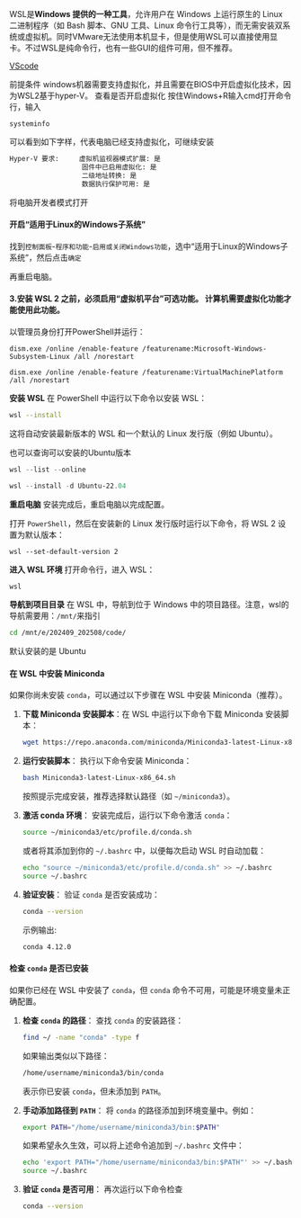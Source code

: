 WSL是**Windows 提供的一种工具**，允许用户在 Windows 上运行原生的 Linux 二进制程序（如 Bash 脚本、GNU 工具、Linux 命令行工具等），而无需安装双系统或虚拟机。同时VMware无法使用本机显卡，但是使用WSL可以直接使用显卡。不过WSL是纯命令行，也有一些GUI的组件可用，但不推荐。

[VScode](https://code.visualstudio.com/docs/remote/wsl)



前提条件
windows机器需要支持虚拟化，并且需要在BIOS中开启虚拟化技术，因为WSL2基于hyper-V。
查看是否开启虚拟化
按住Windows+R输入cmd打开命令行，输入

```
systeminfo
```

可以看到如下字样，代表电脑已经支持虚拟化，可继续安装

```bash
Hyper-V 要求:     虚拟机监视器模式扩展: 是
                  固件中已启用虚拟化: 是
                  二级地址转换: 是
                  数据执行保护可用: 是
```



 将电脑开发者模式打开

#### 开启“适用于Linux的Windows子系统”

找到`控制面板`-`程序和功能`-`启用或关闭Windows功能`，选中“适用于Linux的Windows子系统”，然后点击`确定`

再重启电脑。



#### 3.安装 WSL 2 之前，必须启用“虚拟机平台”可选功能。 计算机需要虚拟化功能才能使用此功能。
以管理员身份打开PowerShell并运行：

```shell
dism.exe /online /enable-feature /featurename:Microsoft-Windows-Subsystem-Linux /all /norestart
```

```shell
dism.exe /online /enable-feature /featurename:VirtualMachinePlatform /all /norestart
```

**安装 WSL**
 在 PowerShell 中运行以下命令以安装 WSL：

```bash
wsl --install
```

这将自动安装最新版本的 WSL 和一个默认的 Linux 发行版（例如 Ubuntu）。

也可以查询可以安装的Ubuntu版本

```powershell
wsl --list --online
```

```powershell
wsl --install -d Ubuntu-22.04
```


**重启电脑**
 安装完成后，重启电脑以完成配置。

打开 `PowerShell`，然后在安装新的 Linux 发行版时运行以下命令，将 WSL 2 设置为默认版本：

```shell
wsl --set-default-version 2
```

**进入 WSL 环境**
 打开命令行，进入 WSL：

```bash
wsl
```

**导航到项目目录**
 在 WSL 中，导航到位于 Windows 中的项目路径。注意，wsl的导航需要用：`/mnt/`来指引

```bash
cd /mnt/e/202409_202508/code/
```

默认安装的是 Ubuntu

#### 在 WSL 中安装 Miniconda 
如果你尚未安装 `conda`，可以通过以下步骤在 WSL 中安装 Miniconda（推荐）。
1. **下载 Miniconda 安装脚本**：在 WSL 中运行以下命令下载 Miniconda 安装脚本：

   ```bash
   wget https://repo.anaconda.com/miniconda/Miniconda3-latest-Linux-x86_64.sh
   ```

2. **运行安装脚本**：
    执行以下命令安装 Miniconda：

   ```bash
   bash Miniconda3-latest-Linux-x86_64.sh
   ```

   按照提示完成安装，推荐选择默认路径（如 `~/miniconda3`）。

3. **激活 conda 环境**：
    安装完成后，运行以下命令激活 `conda`：

   ```bash
   source ~/miniconda3/etc/profile.d/conda.sh
   ```

   或者将其添加到你的 `~/.bashrc` 中，以便每次启动 WSL 时自动加载：

   ```bash
   echo "source ~/miniconda3/etc/profile.d/conda.sh" >> ~/.bashrc
   source ~/.bashrc
   ```

4. **验证安装**：
    验证 `conda` 是否安装成功：

   ```bash
   conda --version
   ```

   示例输出:

   ```bash
   conda 4.12.0
   ```

#### **检查 `conda` 是否已安装**

如果你已经在 WSL 中安装了 `conda`，但 `conda` 命令不可用，可能是环境变量未正确配置。

1. **检查 `conda` 的路径**：
    查找 `conda` 的安装路径：

   ```bash
   find ~/ -name "conda" -type f
   ```

   如果输出类似以下路径：

   ```bash
   /home/username/miniconda3/bin/conda
   ```

   表示你已安装 `conda`，但未添加到 `PATH`。

2. **手动添加路径到 `PATH`**：
    将 `conda` 的路径添加到环境变量中。例如：

   ```bash
   export PATH="/home/username/miniconda3/bin:$PATH"
   ```

   如果希望永久生效，可以将上述命令追加到 `~/.bashrc` 文件中：

   ```bash
   echo 'export PATH="/home/username/miniconda3/bin:$PATH"' >> ~/.bashrc
   source ~/.bashrc
   ```

3. **验证 `conda` 是否可用**：
    再次运行以下命令检查

   ```bash
   conda --version
   ```